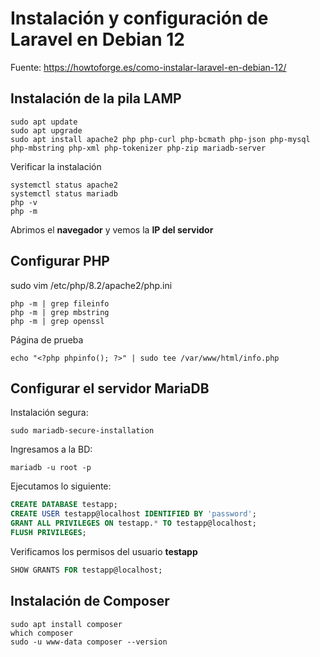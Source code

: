 # Instalación y configuración de Laravel en Debian 12

Fuente: https://howtoforge.es/como-instalar-laravel-en-debian-12/

## Instalación de la pila LAMP

```
sudo apt update
sudo apt upgrade
sudo apt install apache2 php php-curl php-bcmath php-json php-mysql php-mbstring php-xml php-tokenizer php-zip mariadb-server
```

Verificar la instalación

```
systemctl status apache2
systemctl status mariadb
php -v
php -m
```

Abrimos el **navegador** y vemos la **IP del servidor**

## Configurar PHP

sudo vim /etc/php/8.2/apache2/php.ini

```
php -m | grep fileinfo
php -m | grep mbstring
php -m | grep openssl
```

Página de prueba

```
echo "<?php phpinfo(); ?>" | sudo tee /var/www/html/info.php
```

## Configurar el servidor MariaDB

Instalación segura:
```
sudo mariadb-secure-installation
```

Ingresamos a la BD:
```
mariadb -u root -p
```

Ejecutamos lo siguiente:
```sql
CREATE DATABASE testapp;
CREATE USER testapp@localhost IDENTIFIED BY 'password';
GRANT ALL PRIVILEGES ON testapp.* TO testapp@localhost;
FLUSH PRIVILEGES;
```

Verificamos los permisos del usuario **testapp**
```sql
SHOW GRANTS FOR testapp@localhost;
```

## Instalación de Composer

```
sudo apt install composer
which composer
sudo -u www-data composer --version
```

<!-- vi: set spl=es spell: -->
